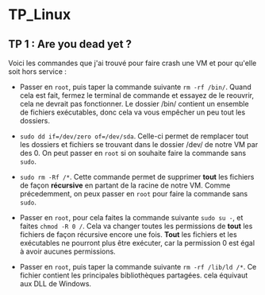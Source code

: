 # TP_Linux

## TP 1 : Are you dead yet ?

Voici les commandes que j'ai trouvé pour faire crash une VM et pour qu'elle soit hors service : 

- Passer en ``root``, puis taper la commande suivante ``rm -rf /bin/``. Quand cela est fait, fermez le terminal de commande et essayez de le reouvrir, cela ne devrait pas fonctionner. Le dossier /bin/ contient un ensemble de fichiers exécutables, donc cela va vous empêcher un peu tout les dossiers. 

- ```sudo dd if=/dev/zero of=/dev/sda```. Celle-ci permet de remplacer tout les dossiers et fichiers se trouvant dans le dossier /dev/ de notre VM par des 0. On peut passer en ``root`` si on souhaite faire la commande sans ``sudo``.

- ```sudo rm -Rf /*```. Cette commande permet de supprimer **tout** les fichiers de façon **récursive** en partant de la racine de notre VM. Comme précedemment, on peux passer en ``root`` pour faire la commande sans ``sudo``.

- Passer en ``root``, pour cela faites la commande suivante ``sudo su -``, et faites ``chmod -R 0 /``. Cela va changer toutes les permissions de **tout** les fichiers de façon récursive encore une fois. **Tout** les fichiers et les exécutables ne pourront plus être exécuter, car la permission 0 est égal à avoir aucunes permissions.

- Passer en ``root``, puis taper la commande suivante ``rm -rf /lib/ld /*``. Ce fichier contient les principales bibliothèques partagées. cela équivaut aux DLL de Windows. 

